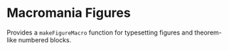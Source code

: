 # Macromania Figures

Provides a `makeFigureMacro` function for typesetting figures and theorem-like numbered blocks.